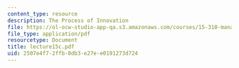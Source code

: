 ```yaml
---
content_type: resource
description: The Process of Innovation
file: https://ol-ocw-studio-app-qa.s3.amazonaws.com/courses/15-310-managerial-psychology-laboratory-spring-2003/2507e4f72ffb8db3e27ee0191273d724_lecture15c.pdf
file_type: application/pdf
resourcetype: Document
title: lecture15c.pdf
uid: 2507e4f7-2ffb-8db3-e27e-e0191273d724
---
```

